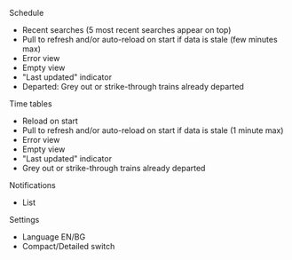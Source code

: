 Schedule
- Recent searches (5 most recent searches appear on top)
- Pull to refresh and/or auto-reload on start if data is stale (few minutes max)
- Error view
- Empty view
- "Last updated" indicator
- Departed: Grey out or strike-through trains already departed

Time tables
- Reload on start
- Pull to refresh and/or auto-reload on start if data is stale (1 minute max) 
- Error view
- Empty view
- "Last updated" indicator
- Grey out or strike-through trains already departed

Notifications
- List

Settings
- Language EN/BG
- Compact/Detailed switch